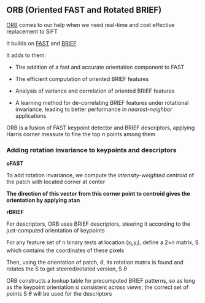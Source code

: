 ## ORB (Oriented FAST and Rotated BRIEF)

[ORB](https://docs.opencv.org/3.4/d1/d89/tutorial_py_orb.html) comes to our help when we need real-time and cost effective replacement to SIFT

It builds on [FAST](https://docs.opencv.org/3.4/df/d0c/tutorial_py_fast.html) and [BRIEF](https://medium.com/@deepanshut041/introduction-to-brief-binary-robust-independent-elementary-features-436f4a31a0e6)

It adds to them:

* The addition of a fast and accurate orientation component to FAST

* The efficient computation of oriented BRIEF features

* Analysis of variance and correlation of oriented
BRIEF features

* A learning method for de-correlating BRIEF features under rotational invariance, leading to better performance in *nearest-neighbor* applications

ORB is a fusion of FAST keypoint detector and BRIEF descriptors, applying Harris corner measure to fine the top *n* points among them

### Adding rotation invariance to keypoints and descriptors

**oFAST**

To add rotation invariance, we compute the *intensity-weighted centroid* of the patch with located corner at center

**The direction of this vector from this corner point to centroid gives the orientation by applying atan**

**rBRIEF**

For descriptors, ORB uses BRIEF descriptors, steering it according to the just-computed orientation of keypoints

For any feature set of n binary tests at location (x<sub>i</sub>,y<sub>i</sub>), define a 2×n matrix, S which contains the coordinates of these pixels

Then, using the orientation of patch, $\theta$, its rotation matrix is found and rotates the S to get steered/rotated version, S $\theta$

ORB constructs a lookup table for precomputed BRIEF patterns, so as long as the keypoint orientation si consistent across *views*, the correct set of points S $\theta$ will be used for the descriptors